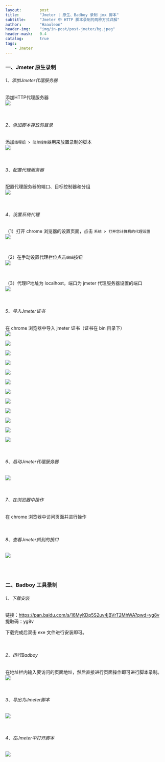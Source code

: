 ```yaml
---
layout:        post
title:         "Jmeter | 原生、Badboy 录制 jmx 脚本"
subtitle:      "Jmeter 中 HTTP 脚本录制的两种方式详解"
author:        "Haauleon"
header-img:    "img/in-post/post-jmeter/bg.jpeg"
header-mask:   0.4
catalog:       true
tags:
    - Jmeter
---
```



### 一、Jmeter 原生录制
###### 1、添加Jmeter代理服务器
添加HTTP代理服务器        
![](\img\in-post\post-jmeter\2022-09-13-jmeter-badboy-1.jpg)       

<br>

###### 2、添加脚本存放的目录   
添加`线程组 > 简单控制器`用来放置录制的脚本         
![](\img\in-post\post-jmeter\2022-09-13-jmeter-badboy-2.jpg)     

<br>

###### 3、配置代理服务器
配置代理服务器的端口、目标控制器和分组     
![](\img\in-post\post-jmeter\2022-09-13-jmeter-badboy-3.jpg)     

<br>

###### 4、设置系统代理    
（1）打开 chrome 浏览器的设置页面，点击 `系统 > 打开您计算机的代理设置`          
![](\img\in-post\post-jmeter\2022-09-13-jmeter-badboy-4.jpg)     

<br>

（2）在手动设置代理栏位点击`编辑`按钮        
![](\img\in-post\post-jmeter\2022-09-13-jmeter-badboy-5.jpg)     

<br>

（3）代理IP地址为 localhost，端口为 jmeter 代理服务器设置的端口           
![](\img\in-post\post-jmeter\2022-09-13-jmeter-badboy-6.jpg)      

<br>

###### 5、导入Jmeter证书     
在 chrome 浏览器中导入 jmeter 证书（证书在 bin 目录下）        
![](\img\in-post\post-jmeter\2022-09-13-jmeter-badboy-7.jpg)     

![](\img\in-post\post-jmeter\2022-09-13-jmeter-badboy-8.jpg)    

![](\img\in-post\post-jmeter\2022-09-13-jmeter-badboy-9.jpg)         

![](\img\in-post\post-jmeter\2022-09-13-jmeter-badboy-10.jpg)     

![](\img\in-post\post-jmeter\2022-09-13-jmeter-badboy-11.jpg)      

![](\img\in-post\post-jmeter\2022-09-13-jmeter-badboy-12.jpg)      

![](\img\in-post\post-jmeter\2022-09-13-jmeter-badboy-13.jpg)      

![](\img\in-post\post-jmeter\2022-09-13-jmeter-badboy-14.jpg)      

![](\img\in-post\post-jmeter\2022-09-13-jmeter-badboy-15.jpg)      

![](\img\in-post\post-jmeter\2022-09-13-jmeter-badboy-16.jpg)      

![](\img\in-post\post-jmeter\2022-09-13-jmeter-badboy-17.jpg)     

![](\img\in-post\post-jmeter\2022-09-13-jmeter-badboy-18.jpg)           

<br>

###### 6、启动Jmeter代理服务器        
![](\img\in-post\post-jmeter\2022-09-13-jmeter-badboy-19.jpg)       

<br>

###### 7、在浏览器中操作   
在 chrome 浏览器中访问页面并进行操作         

<br>

###### 8、查看Jmeter抓到的接口    
![](\img\in-post\post-jmeter\2022-09-13-jmeter-badboy-20.jpg) 

<br>
<br>


### 二、Badboy 工具录制
###### 1、下载安装
链接：https://pan.baidu.com/s/16MyKDp5S2uv4jBVrT2MhWA?pwd=yg8v       
提取码：yg8v     

下载完成后双击 exe 文件进行安装即可。    

<br>

###### 2、运行Badboy
在地址栏内输入要访问的页面地址，然后直接进行页面操作即可进行脚本录制。      
![](\img\in-post\post-jmeter\2022-09-13-jmeter-badboy-21.jpg) 

<br>

###### 3、导出为Jmeter脚本
![](\img\in-post\post-jmeter\2022-09-13-jmeter-badboy-22.jpg)

<br>

###### 4、在Jmeter中打开脚本
![](\img\in-post\post-jmeter\2022-09-13-jmeter-badboy-23.jpg)   